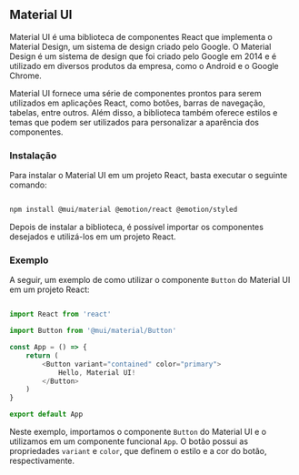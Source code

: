 ## Material UI

Material UI é uma biblioteca de componentes React que implementa o Material Design, um sistema de design criado pelo Google. O Material Design é um sistema de design que foi criado pelo Google em 2014 e é utilizado em diversos produtos da empresa, como o Android e o Google Chrome.

Material UI fornece uma série de componentes prontos para serem utilizados em aplicações React, como botões, barras de navegação, tabelas, entre outros. Além disso, a biblioteca também oferece estilos e temas que podem ser utilizados para personalizar a aparência dos componentes.

### Instalação

Para instalar o Material UI em um projeto React, basta executar o seguinte comando:

```bash

npm install @mui/material @emotion/react @emotion/styled

```

Depois de instalar a biblioteca, é possível importar os componentes desejados e utilizá-los em um projeto React.

### Exemplo

A seguir, um exemplo de como utilizar o componente `Button` do Material UI em um projeto React:

```javascript

import React from 'react'

import Button from '@mui/material/Button'

const App = () => {
    return (
        <Button variant="contained" color="primary">
            Hello, Material UI!
        </Button>
    )
}

export default App

```

Neste exemplo, importamos o componente `Button` do Material UI e o utilizamos em um componente funcional `App`. O botão possui as propriedades `variant` e `color`, que definem o estilo e a cor do botão, respectivamente.